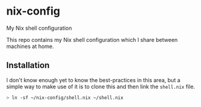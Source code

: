 # nix-config

My Nix shell configuration

This repo contains my Nix shell configuration which I share between machines
at home.

## Installation

I don't know enough yet to know the best-practices in this area, but a simple
way to make use of it is to clone this and then link the `shell.nix` file.

```bash
> ln -sf ~/nix-config/shell.nix ~/shell.nix
```
